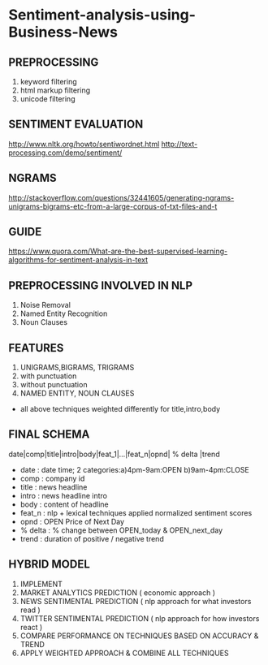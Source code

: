 # Sentiment-analysis-using-Business-News

## PREPROCESSING
1. keyword filtering
2. html markup filtering
3. unicode filtering

## SENTIMENT EVALUATION
http://www.nltk.org/howto/sentiwordnet.html
http://text-processing.com/demo/sentiment/
## NGRAMS
http://stackoverflow.com/questions/32441605/generating-ngrams-unigrams-bigrams-etc-from-a-large-corpus-of-txt-files-and-t
## GUIDE
https://www.quora.com/What-are-the-best-supervised-learning-algorithms-for-sentiment-analysis-in-text
## PREPROCESSING INVOLVED IN NLP
1. Noise Removal
2. Named Entity Recognition
3. Noun Clauses

## FEATURES
1. UNIGRAMS,BIGRAMS, TRIGRAMS
  1. with punctuation
  2. without punctuation
2. NAMED ENTITY, NOUN CLAUSES
- all above techniques weighted differently for title,intro,body


## FINAL SCHEMA
date|comp|title|intro|body|feat_1|...|feat_n|opnd| % delta |trend
- date : date time; 2 categories:a)4pm-9am:OPEN b)9am-4pm:CLOSE
- comp : company id
- title : news headline
- intro : news headline intro
- body : content of headline
- feat_n : nlp + lexical techniques applied normalized sentiment scores
- opnd : OPEN Price of Next Day
- % delta : % change between OPEN_today & OPEN_next_day
- trend : duration of positive / negative trend

## HYBRID MODEL
1. IMPLEMENT
  1. MARKET ANALYTICS PREDICTION ( economic approach )
  2. NEWS SENTIMENTAL PREDICTION ( nlp approach for what investors read )
  3. TWITTER SENTIMENTAL PREDICTION ( nlp approach for how investors react )
2. COMPARE PERFORMANCE ON TECHNIQUES BASED ON ACCURACY & TREND
3. APPLY WEIGHTED APPROACH & COMBINE ALL TECHNIQUES

